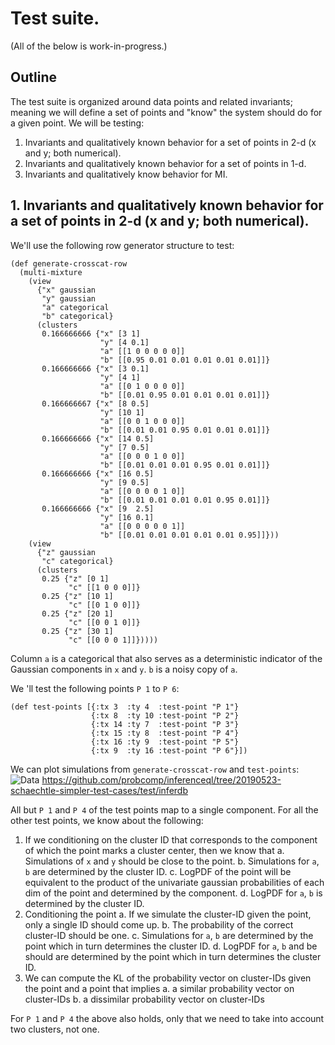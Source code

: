 # Test suite.

(All of the below is work-in-progress.)
## Outline
The test suite is organized around data points and related invariants; meaning
we will define a set of points and "know" the system should do for
a given point. We will be testing:
1. Invariants and qualitatively known behavior for a set of points in 2-d (x and y; both numerical).
2. Invariants and qualitatively known behavior for a set of points in 1-d.
3. Invariants and qualitatively know behavior for MI.

## 1. Invariants and qualitatively known behavior for a set of points in 2-d (x and y; both numerical).

We'll use the following row generator structure to test: 
```
(def generate-crosscat-row
  (multi-mixture
    (view
      {"x" gaussian
       "y" gaussian
       "a" categorical
       "b" categorical}
      (clusters
       0.166666666 {"x" [3 1]
                    "y" [4 0.1]
                    "a" [[1 0 0 0 0 0]]
                    "b" [[0.95 0.01 0.01 0.01 0.01 0.01]]}
       0.166666666 {"x" [3 0.1]
                    "y" [4 1]
                    "a" [[0 1 0 0 0 0]]
                    "b" [[0.01 0.95 0.01 0.01 0.01 0.01]]}
       0.166666667 {"x" [8 0.5]
                    "y" [10 1]
                    "a" [[0 0 1 0 0 0]]
                    "b" [[0.01 0.01 0.95 0.01 0.01 0.01]]}
       0.166666666 {"x" [14 0.5]
                    "y" [7 0.5]
                    "a" [[0 0 0 1 0 0]]
                    "b" [[0.01 0.01 0.01 0.95 0.01 0.01]]}
       0.166666666 {"x" [16 0.5]
                    "y" [9 0.5]
                    "a" [[0 0 0 0 1 0]]
                    "b" [[0.01 0.01 0.01 0.01 0.95 0.01]]}
       0.166666666 {"x" [9  2.5]
                    "y" [16 0.1]
                    "a" [[0 0 0 0 0 1]]
                    "b" [[0.01 0.01 0.01 0.01 0.01 0.95]]}))
    (view
      {"z" gaussian
       "c" categorical}
      (clusters
       0.25 {"z" [0 1]
             "c" [[1 0 0 0]]}
       0.25 {"z" [10 1]
             "c" [[0 1 0 0]]}
       0.25 {"z" [20 1]
             "c" [[0 0 1 0]]}
       0.25 {"z" [30 1]
             "c" [[0 0 0 1]]}))))
```
Column `a` is a categorical that also serves as a deterministic indicator of the
Gaussian components in `x` and `y`. `b` is a noisy copy of `a`. 

We 'll test the following points `P 1` to `P 6`:
```
(def test-points [{:tx 3  :ty 4  :test-point "P 1"}
                  {:tx 8  :ty 10 :test-point "P 2"}
                  {:tx 14 :ty 7  :test-point "P 3"}
                  {:tx 15 :ty 8  :test-point "P 4"}
                  {:tx 16 :ty 9  :test-point "P 5"}
                  {:tx 9  :ty 16 :test-point "P 6"}])
```
We can plot simulations from `generate-crosscat-row` and `test-points`:
![Data]("https://raw.githubusercontent.com/probcomp/inferenceql/20190523-schaechtle-simpler-test-cases/test/inferdb/simulations-x-y.png?token=ACJJY3G74DE5OL2IQLQGG7C47BKJ6")
https://github.com/probcomp/inferenceql/tree/20190523-schaechtle-simpler-test-cases/test/inferdb

All but `P 1` and `P 4` of the test points map to a single component. For all
the other test points, we know about the following:
1. If we conditioning on the cluster ID that corresponds to the component of which the point marks a cluster center, then we know that
    a. Simulations of `x` and `y` should be close to the point.
    b. Simulations for `a`, `b` are determined by the cluster ID.
    c. LogPDF of the point will be equivalent to the product of the univariate gaussian probabilities of each dim of the point and determined by the component.
    d. LogPDF for `a`, `b` is determined by the cluster ID.
2. Conditioning the point
    a. If we simulate the cluster-ID given the point, only a single ID should come up.
    b. The probability of the correct cluster-ID should be one.
    c. Simulations for `a`, `b` are determined by the point which in turn determines the cluster ID.
    d. LogPDF for `a`, `b` and be should are determined by the point which in turn determines the cluster ID.
3.  We can compute the KL of the probability vector on cluster-IDs given the point and a point that implies
    a. a similar probability vector on cluster-IDs
    b. a dissimilar probability vector on cluster-IDs

For `P 1` and `P 4` the above also holds, only that we need to take into account two clusters, not one.
